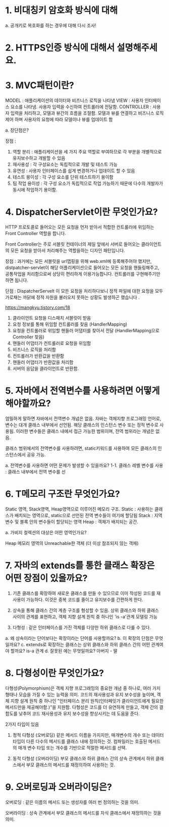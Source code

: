 # 1. 비대칭키 암호화 방식에 대해

a. 공개키로 복호화를 하는 경우에 대해 다시 조사!

# 2. HTTPS인증 방식에 대해서 설명해주세요.

# 3. MVC패턴이란?

MODEL : 애플리케이션의 데이터와 비즈니스 로직을 나타냄
VIEW : 사용자 인터페이스 요소를 나타냄. 사용자 입력을 수신하여 컨트롤러에 전달함.
CONTROLLER : 사용자 입력을 처리하고, 모델과 뷰간의 흐름을 조절함. 모델과 뷰를 연결하고 비즈니스 로직 제어 하며 사용자의 요청에 따라 모델이나 뷰를 업데이트 함

a. 장단점은?

장점 :

1. 역할 분리 : 애플리케이션을 세 가지 주요 역할로 부여하므로 각 부분을 개별적으로 유지보수하고 개발할 수 있음
2. 재사용성 : 각 구성요소는 독립적으로 개발 및 테스트 가능
3. 유연성 : 사용자 인터페이스를 쉽게 변경하거나 업데이트 할 수 있음
4. 테스트 용이성 : 각 구성 요소를 단위 테스트하기 용이함
5. 팀 작업 용이성 : 각 구성 요소가 독립적으로 작업 가능하기 때문에 다수의 개발자가 동시에 작업하기 용이함.

# 4. DispatcherServlet이란 무엇인가요?

HTTP 프로토콜로 들어오는 모든 요청을 먼저 받아서 적합한 컨트롤러에 위임하는 Front Controller 역할을 합니다.

Front Controller는 주로 서블릿 컨테이너의 제일 앞에서 서버로 들어오는 클라이언트의 모든 요청을 받아서 처리해주는 역할을하는 디자인 패턴입니다.

장점 : 과거에는 모든 서블릿을 url맵핑을 위해 web.xml에 등록해주어야 했지만, distpatcher-servlet이 해당 어플리케이션으로 들어오는 모든 요청을 핸들링해주고, 공통작업을 처리함으로써 상당히 편리하게 이용가능합니다. 컨트롤러를 구현해주기만 하면 됩니다.

단점 : DispatcherServelt 이 모든 요청을 처리하다보니 정적 파일에 대한 요청을 모두 가로채는 까닭에 정적 자원을 불러오지 못하는 상황도 발생하곤 했습니다 .

https://mangkyu.tistory.com/18

1. 클라이언트 요청을 디스패치 서블릿이 받음
2. 요청 정보를 통해 위임할 컨트롤러를 찾음 (HandlerMapping)
3. 요청을 컨트롤러로 위임할 핸들러 어댑터를 찾아서 전달 (HandlerMapping으로 Controller 찾음)
4. 핸들러 어댑터가 컨트롤러로 요청을 위임함
5. 비즈니스 로직을 처리함
6. 컨트롤러가 반환값을 반환함
7. 핸들러 어댑터가 반환값을 처리함
8. 서버의 응답을 클라이언트로 반환함.

# 5. 자바에서 전역변수를 사용하려면 어떻게 해야할까요?

엄밀하게 말하면 자바에서 전역변수 개념은 없음. 자바는 객체지향 프로그래밍 언어로, 변수는 대개 클래스 내부에서 선언됨.
해당 클래스의 인스턴스 변수 또는 정적 변수로 사용됨.
이러한 변수들은 클래스 내에서 접근 가능한 범위이며, 전역 범위라는 개념은 없음.

클래스 범위에서의 전역변수를 사용하려면, static키워드를 사용하여 모든 클래스의 인스턴스에서 공유 가능.

a. 전역변수를 사용하면 어떤 문제가 발생할 수 있을까요?
1-1. 클래스 레벨 변수를 사용 : 클래스 내부에서 전역 변수를 선

# 6. T메모리 구조란 무엇인가요?

Static 영역, Stack영역, Heap영역으로 이루어진 메모리 구조.
Static : 사용하는 클래스가 배치되는 영역으로, static으로 선언된 전역 변수들이 여기에 할당됨
Stack : 지역 변수 및 블록 안의 변수들이 할당되는 영역
Heap : 객체가 배치되는 공간.

a. 가비지 컬렉션의 대상은 어떤 영역인가요?

Heap 메모리 영역의 Unreachable한 객체 (더 이상 참조되지 않는 객체)

# 7. 자바의 extends를 통한 클래스 확장은 어떤 장점이 있을까요?

1.  기존 클래스를 확장하여 새로운 클래스를 만들 수 있으므로 이미 작성된 코드를 재사용이 가능하다.
    이것은 중복 코드를 줄이고 유지보수를 간편하게 한다.

2.  상속을 통해 클래스 간의 계층 구조를 형성할 수 있음. 상위 클래스와 하위 클래스 사이의 관계를 표현하고, 객체 지향 설계 원칙 중 하나인 'is -a'관계 모델링 가능

3.  다형성 : 같은 인터페이스를 가진 객체를 다양한 하위 클래스로 다룰 수 있다.

a. 왜 상속이라는 단어보다는 확장이라는 단어를 사용할까요?
b. 이 확장의 단점은 무엇일까요?
c. extends로 확장하는 클래스는 상위 클래스와 하위 클래스 간의 어떤 관계여야 할까요?
is-a 관계
d. 잘못된 예는 무엇일까요?
아버지 - 딸

# 8. 다형성이란 무엇인가요?

다형성(Polymorphism)은 객체 지향 프로그래밍의 중요한 개념 중 하나로, 여러 가지 형태나 모습을 가질 수 있는 능력을 의미.
코드의 재사용성과 유지 보수성을 높이며, 객체 지향 설계 원칙 중 하나인 "인터페이스 분리 원칙(인터페잇가 클라이언트에게 필요한 메서드만을 제공해야함.)"을 지원함.
다형성은 코드를 더 유연하게 만들고, 객체 간의 결합도를 낮추어 코드 재사용성과 유지 보수성을 향상시키는 데 도움을 준다.

2가지 타입이 있음

1. 정적 다형성 (오버로딩)
   같은 메서드 이름을 가지지만, 매개변수의 개수 또는 데이터 타입이 다른 다수의 메서드를 클래스 내에 정의하는 것.
   컴파일러는 호출된 메서드의 매개 변수 타입 또는 개수를 기반으로 적절한 메서드를 선택.

2. 동적 다형성 (오버라이딩)
   부모 클래스와 하위 클래스 간의 상속 관계에서 하위 클래스에서 부모 클래스의 메서드를 재정의하여 사용하는 것.

# 9. 오버로딩과 오버라이딩은?

오버로딩 : 같은 이름의 메서드 또는 생성자를 여러 번 정의하는 것을 의미.

오버라이딩 : 상속 관계에서 부모 클래스의 메서드를 자식 클래스에서 재정의하는 것을 의미.
